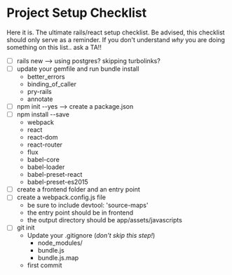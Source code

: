 # Project Setup Checklist
Here it is. The ultimate rails/react setup checklist. Be advised, this checklist should only serve as a reminder. If you don't understand _why_ you are doing something on this list.. ask a TA!!

* [ ] rails new --> using postgres? skipping turbolinks?
* [ ] update your gemfile and run bundle install
  * better_errors
  * binding_of_caller
  * pry-rails
  * annotate
* [ ] npm init --yes --> create a package.json
* [ ] npm install --save
  * webpack
  * react
  * react-dom
  * react-router
  * flux
  * babel-core
  * babel-loader
  * babel-preset-react
  * babel-preset-es2015
* [ ] create a frontend folder and an entry point
* [ ] create a webpack.config.js file
  * be sure to include devtool: 'source-maps'
  * the entry point should be in frontend
  * the output directory should be app/assets/javascripts
* [ ] git init
  * Update your .gitignore (_don't skip this step!_)
    * node_modules/
    * bundle.js
    * bundle.js.map
  * first commit